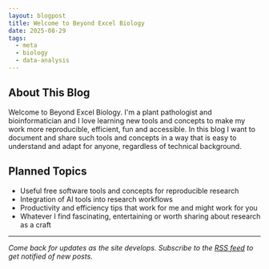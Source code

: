 ```yaml
---
layout: blogpost
title: Welcome to Beyond Excel Biology
date: 2025-08-29
tags:
  - meta
  - biology
  - data-analysis
---
```


## About This Blog

Welcome to Beyond Excel Biology. I'm a plant pathologist and bioinformatician and I love learning new tools and concepts to make my work more reproducible, efficient, fun and accessible. In this blog I want to document and share such tools and concepts in a way that is easy to understand and adapt for anyone, regardless of technical background.

<!--more-->
## Planned Topics
- Useful free software tools and concepts for reproducible research
- Integration of AI tools into research workflows
- Productivity and efficiency tips that work for me and might work for you
- Whatever I find fascinating, entertaining or worth sharing about research as a craft

---
*Come back for updates as the site develops. Subscribe to the [RSS feed](https://simeross.github.io/Beyond-Excel-Biology/feed.xml) to get notified of new posts.*